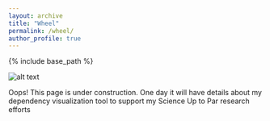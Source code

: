 ```yaml
---
layout: archive
title: "Wheel"
permalink: /wheel/
author_profile: true
---
```



{% include base_path %}

![alt text][construction]

Oops! This page is under construction. One day it will have details about my dependency visualization tool to support my Science Up to Par research efforts



[construction]: http://rs364.pbsrc.com/albums/oo83/fruitsnax/pikachu/pikachu_under_construction.gif~c200